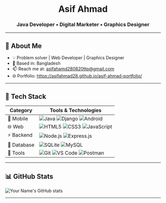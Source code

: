 <!-- Header -->
<h1 align="center">Asif Ahmad</h1>
<h3 align="center">Java Developer • Digital Marketer • Graphics Designer</h3>

---

## 🧠 About Me
- 💡 Problem solver | Web Developer | Graphics Designer
- 📍 Based in: Bangladesh  
- 📫 Reach me at: asifahamd280820ttp@gmail.com  
- 🌐 Portfolio: https://asifahmad28.github.io/asif-ahmad-portfolio/

---

## 🧩 Tech Stack

| Category         | Tools & Technologies                                                                 |
|------------------|---------------------------------------------------------------------------------------|
| 📱 Mobile         | ![Java](https://img.shields.io/badge/Java-007396?logo=java&logoColor=white) ![Django](https://img.shields.io/badge/Django-092E20?logo=django&logoColor=white) ![Android](https://img.shields.io/badge/Android-3DDC84?logo=android&logoColor=white) |
| 🌐 Web            | ![HTML5](https://img.shields.io/badge/HTML5-E34F26?logo=html5&logoColor=white) ![CSS3](https://img.shields.io/badge/CSS3-1572B6?logo=css3&logoColor=white) ![JavaScript](https://img.shields.io/badge/JavaScript-F7DF1E?logo=javascript&logoColor=black) |
| ⚡ Backend         | ![Node.js](https://img.shields.io/badge/Node.js-339933?logo=nodedotjs&logoColor=white) ![Express.js](https://img.shields.io/badge/Express.js-000000?logo=express&logoColor=white) |
| 💾 Database        | ![SQLite](https://img.shields.io/badge/SQLite-003B57?logo=sqlite&logoColor=white) ![MySQL](https://img.shields.io/badge/MySQL-4479A1?logo=mysql&logoColor=white) |
| 🧰 Tools           | ![Git](https://img.shields.io/badge/Git-F05032?logo=git&logoColor=white) ![VS Code](https://img.shields.io/badge/VS%20Code-007ACC?logo=visualstudiocode&logoColor=white) ![Postman](https://img.shields.io/badge/Postman-FF6C37?logo=postman&logoColor=white) |

---

## 📊 GitHub Stats
![Your Name's GitHub stats](https://github-readme-stats.vercel.app/api?username=YourUserName&show_icons=true&theme=tokyonight)

---
